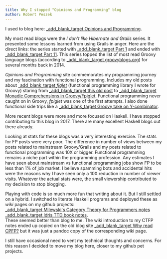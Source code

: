 ```yaml
---
title: Why I stopped "Opinions and Programming" blog
author: Robert Peszek
---
```


I used to blog here: [_add_blank_target Opinions and Programming](http://rpeszek.blogspot.com/).  

My most read blogs were the _I don't like Hibernate and Grails_ series. It presented some lessons learned from using Grails in anger. Here are the direct links: 
the series started with [_add_blank_target Part 1](http://rpeszek.blogspot.com/2014/08/i-dont-like-hibernate-and-grails-part-1.html) and ended with [_add_blank_target Part 11](http://rpeszek.blogspot.com/2014/10/i-dont-like-hibernategrails-part-11_31.html).
This series topped the list of most read Groovy language blogs (according to [_add_blank_target groovyblogs.org](http://groovyblogs.org)) for several months back in 2014.

_Opinions and Programming_ site commemorates my programming journey and my fascination with functional programming. Includes my old posts about [_add_blank_target _figlet_](https://github.com/rpeszek/fpiglet) (functional programming library I wrote for Groovy) staring from
[_add_blank_target this old post](http://rpeszek.blogspot.com/2013/06/making-groovy-more-functional-fpiglet.html) 
to [_add_blank_target Monadic Comprehensions in Groovy/Fpiglet](http://rpeszek.blogspot.com/2013/08/monadic-comprehensions-in-groovy-and.html). Functional programming never caught on in Groovy, _fpiglet_ was one of the first attempts.  I also done functional side trips like a [_add_blank_target Groovy take on Y-combinator](http://rpeszek.blogspot.com/2013/10/functional-groovy-y-combinator-learning.html).

More recent blogs were more and more focused on Haskell. I have stopped contributing to this blog in 2017.  There are many excellent Haskell blogs out there already.

Looking at stats for these blogs was a very interesting exercise. The stats for FP posts were very poor. The difference in number of views between my posts related to mainstream Groovy/Grails and my posts related to functional programming was 10X or bigger. Functional programming remains a niche part within the programming profession.  Any estimates I have seen about mainstream vs functional programming jobs show FP to be less than 1% of job market.  I believe spamming bots and accidental hits were the reasons why I have seen only a 10X reduction in number of viewer visits. 
Whatever the actual stats were, the small viewership contributed to my decision to stop blogging.

Playing with code is so much more fun that writing about it.  But I still settled on a hybrid. 
I switched to literate Haskell programs and deployed these as _wiki_ pages on my github projects:  
[_add_blank_target Milewski's Category Theory for Programmers notes](https://github.com/rpeszek/notes-milewski-ctfp-hs/wiki)  
[_add_blank_target Idris TTD book notes](https://github.com/rpeszek/IdrisTddNotes/wiki).  
These seemed better than blog to me.
The wiki introduction to my CTFP notes ended up copied on the old blog site [_add_blank_target Why read CPFP?](http://rpeszek.blogspot.com/2018/02/) but it was just a pandoc copy of the corresponding wiki page.

I still have occasional need to vent my technical thoughts and concerns.  For this reason I decided to move my blog here, closer to my github pet projects.

